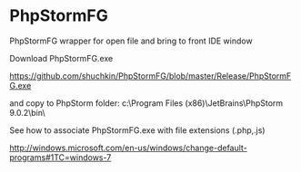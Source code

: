 # PhpStormFG
PhpStormFG wrapper for open file and bring to front IDE window

Download PhpStormFG.exe

https://github.com/shuchkin/PhpStormFG/blob/master/Release/PhpStormFG.exe


and copy to PhpStorm folder:
c:\Program Files (x86)\JetBrains\PhpStorm 9.0.2\bin\


See how to associate PhpStormFG.exe with file extensions (.php,.js)

http://windows.microsoft.com/en-us/windows/change-default-programs#1TC=windows-7
